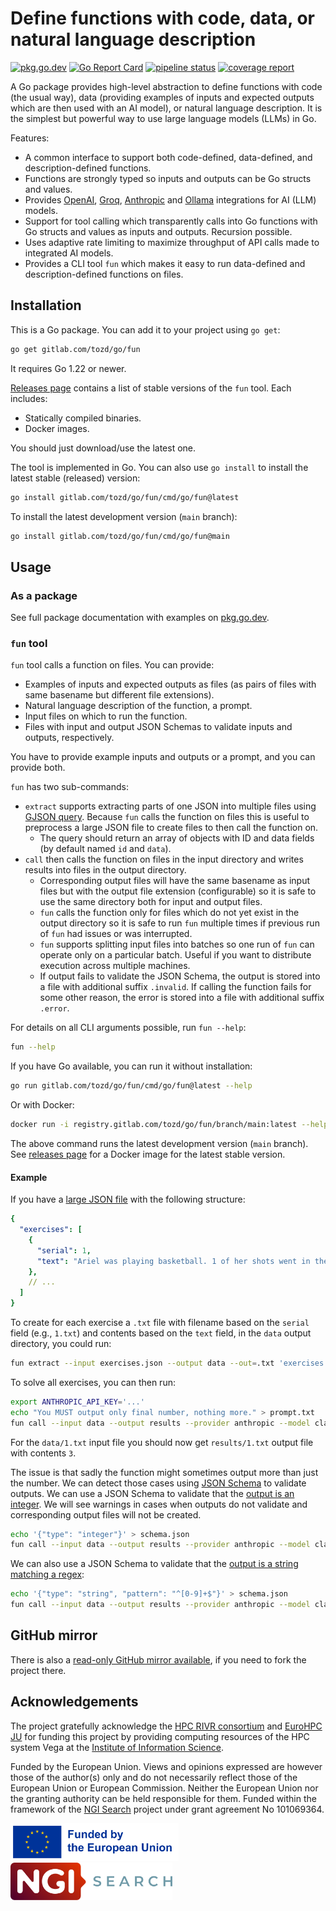 # Define functions with code, data, or natural language description

[![pkg.go.dev](https://pkg.go.dev/badge/gitlab.com/tozd/go/fun)](https://pkg.go.dev/gitlab.com/tozd/go/fun)
[![Go Report Card](https://goreportcard.com/badge/gitlab.com/tozd/go/fun)](https://goreportcard.com/report/gitlab.com/tozd/go/fun)
[![pipeline status](https://gitlab.com/tozd/go/fun/badges/main/pipeline.svg?ignore_skipped=true)](https://gitlab.com/tozd/go/fun/-/pipelines)
[![coverage report](https://gitlab.com/tozd/go/fun/badges/main/coverage.svg)](https://gitlab.com/tozd/go/fun/-/graphs/main/charts)

A Go package provides high-level abstraction to define functions with code (the usual way),
data (providing examples of inputs and expected outputs which are then used with an AI model),
or natural language description.
It is the simplest but powerful way to use large language models (LLMs) in Go.

Features:

- A common interface to support both code-defined, data-defined, and description-defined functions.
- Functions are strongly typed so inputs and outputs can be Go structs and values.
- Provides [OpenAI](https://openai.com/), [Groq](https://groq.com/), [Anthropic](https://www.anthropic.com/) and
  [Ollama](https://ollama.com/) integrations for AI (LLM) models.
- Support for tool calling which transparently calls into Go functions with Go structs and values
  as inputs and outputs. Recursion possible.
- Uses adaptive rate limiting to maximize throughput of API calls made to integrated AI models.
- Provides a CLI tool `fun` which makes it easy to run data-defined and description-defined functions on files.

## Installation

This is a Go package. You can add it to your project using `go get`:

```sh
go get gitlab.com/tozd/go/fun
```

It requires Go 1.22 or newer.

[Releases page](https://gitlab.com/tozd/go/fun/-/releases)
contains a list of stable versions of the `fun` tool.
Each includes:

- Statically compiled binaries.
- Docker images.

You should just download/use the latest one.

The tool is implemented in Go. You can also use `go install` to install the latest stable (released) version:

```sh
go install gitlab.com/tozd/go/fun/cmd/go/fun@latest
```

To install the latest development version (`main` branch):

```sh
go install gitlab.com/tozd/go/fun/cmd/go/fun@main
```

## Usage

### As a package

See full package documentation with examples on [pkg.go.dev](https://pkg.go.dev/gitlab.com/tozd/go/fun#section-documentation).

### `fun` tool

`fun` tool calls a function on files. You can provide:

- Examples of inputs and expected outputs as files (as pairs of files with same basename
  but different file extensions).
- Natural language description of the function, a prompt.
- Input files on which to run the function.
- Files with input and output JSON Schemas to validate inputs and outputs, respectively.

You have to provide example inputs and outputs or a prompt, and you can provide both.

`fun` has two sub-commands:

- `extract` supports extracting parts of one JSON into multiple files using
  [GJSON query](https://github.com/tidwall/gjson/blob/master/SYNTAX.md).
  Because `fun` calls the function on files this is useful to preprocess a large JSON
  file to create files to then call the function on.
  - The query should return an array of objects with ID and data fields
    (by default named `id` and `data`).
- `call` then calls the function on files in the input directory and writes results
  into files in the output directory.
  - Corresponding output files will have the same
    basename as input files but with the output file extension (configurable) so it is
    safe to use the same directory both for input and output files.
  - `fun` calls the function only for files which do not yet exist in the output directory
    so it is safe to run `fun` multiple times if previous run of `fun` had issues or was
    interrupted.
  - `fun` supports splitting input files into batches so one run of `fun` can operate
    only on a particular batch. Useful if you want to distribute execution across multiple
    machines.
  - If output fails to validate the JSON Schema, the output is stored into a file with
    additional suffix `.invalid`. If calling the function fails for some other reason,
    the error is stored into a file with additional suffix `.error`.

For details on all CLI arguments possible, run `fun --help`:

```sh
fun --help
```

If you have Go available, you can run it without installation:

```sh
go run gitlab.com/tozd/go/fun/cmd/go/fun@latest --help
```

Or with Docker:

```sh
docker run -i registry.gitlab.com/tozd/go/fun/branch/main:latest --help
```

The above command runs the latest development version (`main` branch).
See [releases page](https://gitlab.com/tozd/go/fun/-/releases) for a Docker image for the latest stable version.

#### Example

If you have a [large JSON file](./testdata/exercises.json) with the following structure:

```yaml
{
  "exercises": [
    {
      "serial": 1,
      "text": "Ariel was playing basketball. 1 of her shots went in the hoop. 2 of the shots did not go in the hoop. How many shots were there in total?"
    },
    // ...
  ]
}
```

To create for each exercise a `.txt` file with filename based on the `serial` field
(e.g., `1.txt`) and contents based on the `text` field, in the `data` output directory,
you could run:

```sh
fun extract --input exercises.json --output data --out=.txt 'exercises.#.{id:serial,data:text}'
```

To solve all exercises, you can then run:

```sh
export ANTHROPIC_API_KEY='...'
echo "You MUST output only final number, nothing more." > prompt.txt
fun call --input data --output results --provider anthropic --model claude-3-haiku-20240307 --in .txt --out .txt --prompt prompt.txt
```

For the `data/1.txt` input file you should now get `results/1.txt` output file with contents `3`.

The issue is that sadly the function might sometimes output more than just the number.
We can detect those cases using [JSON Schema](https://json-schema.org/)
to validate outputs. We can use a JSON Schema to validate that the
[output is an integer](./testdata/number-schema.json). We will see warnings in cases when
outputs do not validate and corresponding output files will not be created.

```sh
echo '{"type": "integer"}' > schema.json
fun call --input data --output results --provider anthropic --model claude-3-haiku-20240307 --in .txt --out .txt --prompt prompt.txt --output-schema schema.json
```

We can also use a JSON Schema to validate that the
[output is a string matching a regex](./testdata/string-schema.json):

```sh
echo '{"type": "string", "pattern": "^[0-9]+$"}' > schema.json
fun call --input data --output results --provider anthropic --model claude-3-haiku-20240307 --in .txt --out .txt --prompt prompt.txt --output-schema schema.json
```

## GitHub mirror

There is also a [read-only GitHub mirror available](https://github.com/tozd/go-fun),
if you need to fork the project there.

## Acknowledgements

The project gratefully acknowledge the [HPC RIVR consortium](https://www.hpc-rivr.si) and
[EuroHPC JU](https://eurohpc-ju.europa.eu) for funding this project by providing computing
resources of the HPC system Vega at the
[Institute of Information Science](https://www.izum.si).

Funded by the European Union. Views and opinions expressed are however those of the author(s) only
and do not necessarily reflect those of the European Union or European Commission.
Neither the European Union nor the granting authority can be held responsible for them.
Funded within the framework of the [NGI Search](https://www.ngisearch.eu/)
project under grant agreement No 101069364.

<!-- markdownlint-disable MD033 -->

<img src="EN_FundedbytheEU_RGB_POS.png" alt="Funded by the European Union emblem" height="60" />
<img src="NGISearch_logo.svg" alt="NGI Search logo" height="60" />

<!-- markdownlint-enable MD033 -->
